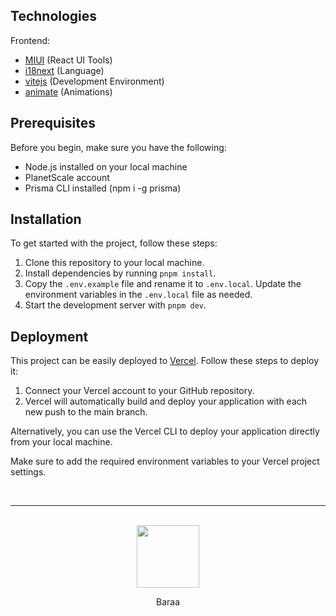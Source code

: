 ## Technologies

Frontend:
- [MIUI](https://mui.com/) (React UI Tools)
- [i18next](https://react.i18next.com/guides/quick-start) (Language)
- [vitejs](https://vitejs.dev/) (Development Environment)
- [animate](https://animate.style/) (Animations)

## Prerequisites

Before you begin, make sure you have the following:

- Node.js installed on your local machine
- PlanetScale account
- Prisma CLI installed (npm i -g prisma)

## Installation

To get started with the project, follow these steps:

1. Clone this repository to your local machine.
2. Install dependencies by running `pnpm install`.
3. Copy the `.env.example` file and rename it to `.env.local`. Update the environment variables in the `.env.local` file as needed.
4. Start the development server with `pnpm dev`.

## Deployment

This project can be easily deployed to [Vercel](https://vercel.com/new/clone). Follow these steps to deploy it:

1. Connect your Vercel account to your GitHub repository.
2. Vercel will automatically build and deploy your application with each new push to the main branch.

Alternatively, you can use the Vercel CLI to deploy your application directly from your local machine.

Make sure to add the required environment variables to your Vercel project settings.

<br>

<hr>

<br>

<div align="center">
  <img src="https://cdn.dribbble.com/userupload/7461041/file/original-bc0db5f06f174efb4bcfdbe1d7f78f86.png?compress=1&resize=400x400" height="100">
  <p align="center">Baraa</p>
</div>
